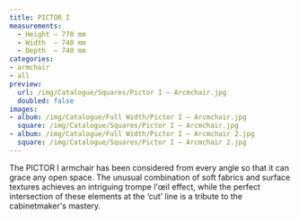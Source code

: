 ```yaml
---
title: PICTOR I
measurements:
  - Height — 770 mm
  - Width  — 740 mm
  - Depth  — 740 mm
categories:
- armchair
- all
preview:
  url: /img/Catalogue/Squares/Pictor I – Arcmchair.jpg
  doubled: false
images:
- album: /img/Catalogue/Full Width/Pictor I – Arcmchair.jpg
  square: /img/Catalogue/Squares/Pictor I – Arcmchair.jpg
- album: /img/Catalogue/Full Width/Pictor I – Arcmchair 2.jpg
  square: /img/Catalogue/Squares/Pictor I – Arcmchair 2.jpg
---
```


The PICTOR I armchair has been considered from every angle so that it can grace any open space. The unusual combination of soft fabrics and surface textures achieves an intriguing trompe l'œil effect, while the perfect intersection of these elements at the ‘cut’ line is a tribute to the cabinetmaker's mastery.
